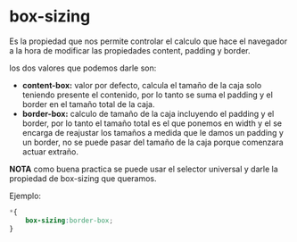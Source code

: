 # box-sizing

Es la propiedad que nos permite controlar el calculo que hace el navegador a la hora de modificar las propiedades content, padding y border.

los dos valores que podemos darle son:
+ **content-box:** valor por defecto, calcula el tamaño de la caja solo teniendo presente el contenido, por lo tanto se suma el padding y el border en el tamaño total de la caja.
+ **border-box:** calculo de tamaño de la caja incluyendo el padding y el border, por lo tanto el tamaño total es el que ponemos en width y el se encarga de reajustar los tamaños a medida que le damos un padding y un border, no se puede pasar del tamaño de la caja porque comenzara actuar extraño.

**NOTA** como buena practica se puede usar el selector universal y darle la propiedad de box-sizing que queramos.

Ejemplo:

```css
*{
    box-sizing:border-box;
}
```